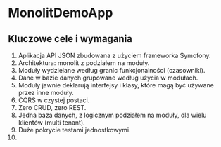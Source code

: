 # MonolitDemoApp

## Kluczowe cele i wymagania

1. Aplikacja API JSON zbudowana z użyciem frameworka Symofony.
2. Architektura: monolit z podziałem na moduły.
3. Moduły wydzielane według granic funkcjonalności (czasowniki).
4. Dane w bazie danych grupowane według użycia w modułach.
5. Moduły jawnie deklarują interfejsy i klasy, które magą być używane przez inne moduły.
6. CQRS w czystej postaci.
7. Zero CRUD, zero REST.
8. Jedna baza danych, z logicznym podziałem na moduły, dla wielu klientów (multi tenant).
9. Duże pokrycie testami jednostkowymi.
10. 
